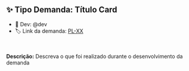 ## ✨ Tipo Demanda: Título Card

- 🧟 Dev: @dev
- 🏷️ Link da demanda: [PL-XX]()

<br />

**Descrição:** Descreva o que foi realizado durante o desenvolvimento da demanda